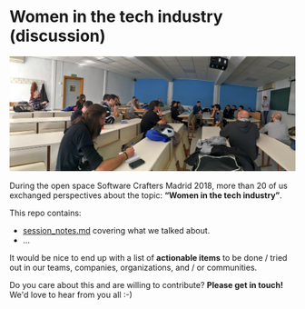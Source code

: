 # Women in the tech industry (discussion)

![Women in tech session @ #madswcraft18](img/session.jpg "Women in tech session @ #madswcraft18")

During the open space Software Crafters Madrid 2018, more than 20 of us exchanged perspectives about the topic: **“Women in the tech industry”**.

This repo contains:

- [session_notes.md](session_notes.md) covering what we talked about.
- …

It would be nice to end up with a list of **actionable items** to be done / tried out in our teams, companies, organizations, and / or communities. 

Do you care about this and are willing to contribute? **Please get in touch!** We'd love to hear from you all :-)